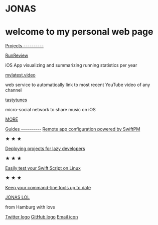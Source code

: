 JONAS
==========

welcome to my personal web page
==========

[Projects ----------](https://jonas.lol/projects)

[RunReview](https://jonas.lol/runreview)

iOS App visualizing and summarizing running statistics per year

[mylatest.video](https://mylatest.video/)

web service to automatically link to most recent YouTube video of any channel

[tastytunes](https://tastytunes.app/)

micro-social network to share music on iOS

[MORE](https://jonas.lol/projects)

[Guides ----------](https://jonas.lol/guides) [Remote app configuration powered by SwiftPM](https://jonas.lol/guides/remote-config-using-swiftpm/)

★ ★ ★

[Deploying projects for lazy developers](https://jonas.lol/guides/how-to-cd/)

★ ★ ★

[Easily test your Swift Script on Linux](https://jonas.lol/guides/test-swift-script-on-linux/)

★ ★ ★

[Keep your command-line tools up to date](https://jonas.lol/guides/check-yourself-before-you-wreck-yourself/)

[JONAS LOL](https://jonas.lol/)

from Hamburg with love

[Twitter logo](https://twitter.com/vfuc42) [GitHub logo](https://github.com/vfuc) [Email icon](https://jonas.lol/cdn-cgi/l/email-protection#caa2afa6a6a58aa0a5a4abb9e4a6a5a6)
